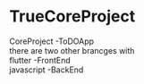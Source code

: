 # TrueCoreProject
CoreProject -ToDOApp
<br>
there are two other brancges with 
<br>
flutter -FrontEnd
<br>
javascript -BackEnd

